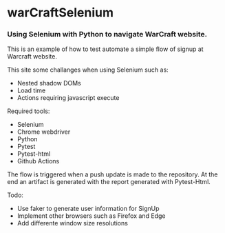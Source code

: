 # warCraftSelenium

### Using Selenium with Python to navigate WarCraft website. 

This is an example of how to test automate a simple flow of signup at Warcraft website. 

This site some challanges when using Selenium such as:
- Nested shadow DOMs
- Load time
- Actions requiring javascript execute

Required tools:
- Selenium
- Chrome webdriver
- Python
- Pytest
- Pytest-html
- Github Actions

The flow is triggered when a push update is made to the repository. At the end an artifact is generated with the report generated with Pytest-Html.

Todo:
- Use faker to generate user information for SignUp
- Implement other browsers such as Firefox and Edge
- Add differente window size resolutions
